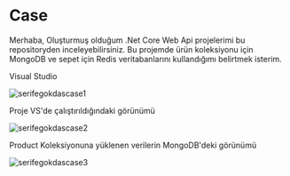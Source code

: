 # Case
Merhaba, Oluşturmuş olduğum .Net Core Web Api projelerimi bu repositoryden inceleyebilirsiniz. Bu projemde ürün koleksiyonu için MongoDB ve sepet için Redis veritabanlarını kullandığımı belirtmek isterim.

Visual Studio 

![serifegokdascase1](https://user-images.githubusercontent.com/117410162/214438974-d89f1d62-5056-4889-ac81-89a6f67f8fd3.png)

Proje VS'de çalıştırıldığındaki görünümü

![serifegokdascase2](https://user-images.githubusercontent.com/117410162/214438945-60368e3d-21d2-49fa-b7e2-3a3c624f8661.jpg)


Product Koleksiyonuna yüklenen verilerin MongoDB'deki görünümü

![serifegokdascase3](https://user-images.githubusercontent.com/117410162/214438922-f38abe2b-d9b4-452e-b15b-62ef6dde7cfa.jpg)
